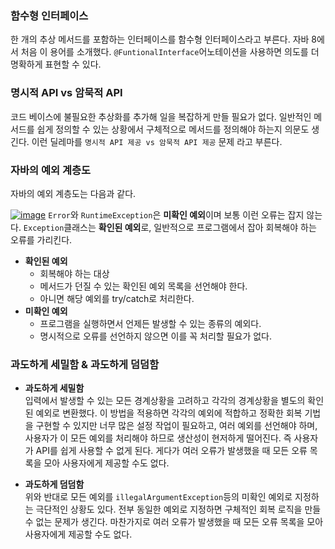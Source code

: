 ### 함수형 인터페이스
한 개의 추상 메서드를 포함하는 인터페이스를 함수형 인터페이스라고 부른다.
자바 8에서 처음 이 용어를 소개했다.
`@FuntionalInterface`어노테이션을 사용하면 의도를 더 명확하게 표현할 수 있다.

### 명시적 API vs 암묵적 API
코드 베이스에 불필요한 추상화를 추가해 일을 복잡하게 만들 필요가 없다.
일반적인 메서드를 쉽게 정의할 수 있는 상황에서 구체적으로 메서드를 정의해야 하는지 의문도 생긴다.
이런 딜레마를 `명시적 API 제공 vs 암묵적 API 제공` 문제 라고 부른다.

### 자바의 예외 계층도
자바의 예외 계층도는 다음과 같다.

[![image](https://user-images.githubusercontent.com/41179265/152790887-836ef55c-1a4c-4064-b05f-48ee56fbbf25.png)](https://blog.jiktong.kr/2226)
`Error`와 `RuntimeException`은 **미확인 예외**이며 보통 이런 오류는 잡지 않는다.
`Exception`클래스는 **확인된 예외**로, 일반적으로 프로그램에서 잡아 회복해야 하는 오류를 가리킨다.
- **확인된 예외**
    - 회복해야 하는 대상
    - 메서드가 던질 수 있는 확인된 예외 목록을 선언해야 한다.
    - 아니면 해당 예외를 try/catch로 처리한다.
- **미확인 예외**
    -  프로그램을 실행하면서 언제든 발생할 수 있는 종류의 예외다.
    - 명시적으로 오류를 선언하지 않으면 이를 꼭 처리할 필요가 없다.


### 과도하게 세밀함 & 과도하게 덤덤함
- **과도하게 세밀함**  
입력에서 발생할 수 있는 모든 경계상황을 고려하고
각각의 경계상황을 별도의 확인된 예외로 변환했다.
이 방법을 적용하면 각각의 예외에 적합하고 정확한 회복 기법을 구현할 수 있지만
너무 많은 설정 작업이 필요하고, 여러 예외를 선언해야 하며, 사용자가 이 모든 예외를 처리해야 하므로 생산성이 현저하게 떨어진다.
즉 사용자가 API를 쉽게 사용할 수 없게 된다.
게다가 여러 오류가 발생했을 때 모든 오류 목록을 모아 사용자에게 제공할 수도 없다.


- **과도하게 덤덤함**  
위와 반대로 모든 예외를 `illegalArgumentException`등의 미확인 예외로 지정하는 극단적인 상황도 있다.
전부 동일한 예외로 지정하면 구체적인 회복 로직을 만들 수 없는 문제가 생긴다.
  마찬가지로 여러 오류가 발생했을 때 모든 오류 목록을 모아 사용자에게 제공할 수도 없다.